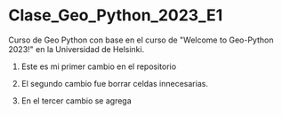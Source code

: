 # Clase_Geo_Python_2023_E1

Curso de Geo Python con base en el curso de "Welcome to Geo-Python 2023!" en la Universidad de Helsinki.


1. Este es mi primer cambio en el repositorio


2. El segundo cambio fue borrar celdas innecesarias.


3. En el tercer cambio se agrega